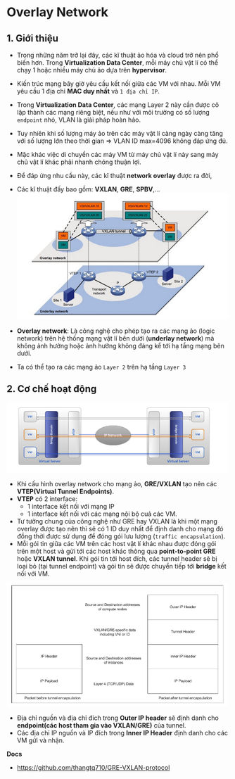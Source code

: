 # Overlay Network
## 1. Giới thiệu
- Trong những năm trở lại đây, các kĩ thuật ảo hóa và cloud trở nên phổ biến hơn. Trong **Virtualization Data Center**, mỗi máy chủ vật lí có thể chạy 1 hoặc nhiều máy chủ ảo dựa trên **hypervisor**.
- Kiến trúc mạng bây giờ yêu cầu kết nối giữa các VM với nhau. Mỗi VM yêu cầu 1 địa chỉ **MAC duy nhất** và `1 địa chỉ IP`.
- Trong **Virtualization Data Center**, các mạng Layer 2 này cần được cô lập thành các mạng riêng biệt, nếu như với môi trường có số lượng `endpoint` nhỏ, VLAN là giải pháp hoàn hảo.
- Tuy nhiên khi số lượng máy ảo trên các máy vật lí càng ngày càng tăng với số lượng lớn theo thời gian => VLAN ID max=4096 không đáp ứng đủ.
- Mặc khác việc di chuyển các máy VM từ máy chủ vật lí này sang máy chủ vật lí khác phải nhanh chóng thuận lợi.
- Để đáp ứng nhu cầu này, các kĩ thuật **network overlay** được ra đời,
- Các kĩ thuật đấy bao gồm: **VXLAN**, **GRE**, **SPBV**,...
![](https://github.com/thangtq710/GRE-VXLAN-protocol/raw/master/images/overlaynetwork.png)

- **Overlay network**: Là công nghệ cho phép tạo ra các mạng ảo (logic network) trên hệ thống mạng vật lí bên dưới (**underlay network**) mà không ảnh hưởng hoặc ảnh hưởng không đáng kể tới hạ tầng mạng bên dưới.
- Ta có thể tạo ra các mạng ảo `Layer 2` trên hạ tầng `Layer 3`

## 2. Cơ chế hoạt động
![](https://github.com/thangtq710/GRE-VXLAN-protocol/raw/master/images/vm-to-vm.png)

- Khi cấu hình overlay network cho mạng ảo, **GRE/VXLAN** tạo nên các **VTEP(Virtual Tunnel Endpoints)**.
- **VTEP** có 2 interface:
  + 1 interface kết nối với mạng IP
  + 1 interface kết nối với các mạng nội bộ cuả các VM.
- Tư tưởng chung của công nghệ như GRE hay VXLAN là khi một mạng overlay được tạo nên thì sẽ có 1 ID duy nhất để định danh cho mạng đó đồng thời được sử dụng để đóng gói lưu lượng (`traffic encapsulation`).
- Mỗi gói tin giữa các VM trên các host vật lí khác nhau được đóng gói trên một host và gửi tới các host khác thông qua **point-to-point GRE** hoặc **VXLAN tunnel**. Khi gói tin tới host đích, các tunnel header sẽ bị loại bỏ (tại tunnel endpoint) và gói tin sẽ được chuyển tiếp tới **bridge** kết nối với VM.

![](https://github.com/thangtq710/GRE-VXLAN-protocol/raw/master/images/image1.png)

- Địa chỉ nguồn và địa chỉ đích trong **Outer IP header** sẽ định danh cho **endpoint(các host tham gia vào VXLAN/GRE)** của tunnel.
- Các địa chỉ IP nguồn và IP đích trong **Inner IP Header** định danh cho các VM gửi và nhận.

__Docs__
- https://github.com/thangtq710/GRE-VXLAN-protocol

